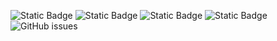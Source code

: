 ![Static Badge](https://img.shields.io/badge/blacklists-60-000000) ![Static Badge](https://img.shields.io/badge/blacklisted-3046704-cc0000) ![Static Badge](https://img.shields.io/badge/whitelisted-2242-00CC00) ![Static Badge](https://img.shields.io/badge/streaming_blacklist-28106-000000) ![GitHub issues](https://img.shields.io/github/issues/fabriziosalmi/blacklists)
